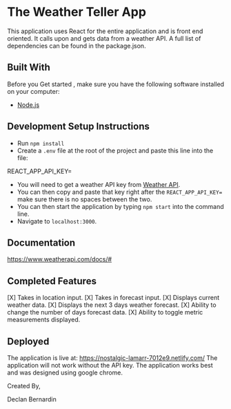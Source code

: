 # The Weather Teller App
This application uses React for the entire application and is front end oriented. It calls upon and gets data from a weather API. A full list of dependencies can be found in the package.json. 

## Built With 

Before you Get started , make sure you have the following software installed on your computer: 

- [Node.js](https://nodejs.org/en/)
  

## Development Setup Instructions

* Run `npm install`
* Create a `.env` file at the root of the project and paste this line into the file:

REACT_APP_API_KEY=

* You will need to get a weather API key from [Weather API](https://www.weatherapi.com/). 
* You can then copy and paste that key right after the `REACT_APP_API_KEY=` make sure there is no spaces between the two. 
* You can then start the application by typing `npm start` into the command line. 
* Navigate to `localhost:3000`.

## Documentation
https://www.weatherapi.com/docs/#

## Completed Features
[X] Takes in location input. 
[X] Takes in forecast input. 
[X] Displays current weather data. 
[X] Displays the next 3 days weather forecast.
[X] Ability to change the number of days forecast data.
[X] Ability to toggle metric measurements displayed. 

## Deployed 

The application is live at: https://nostalgic-lamarr-7012e9.netlify.com/
The application will not work without the API key.
The application works best and was designed using google chrome. 


Created By, 

Declan Bernardin


